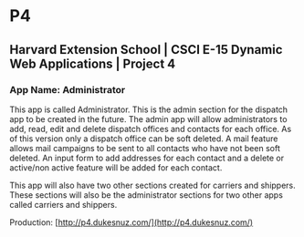 # P4

## Harvard Extension School | CSCI E-15 Dynamic Web Applications | Project 4

### App Name: Administrator

This app is called Administrator. This is the admin section for the dispatch app to be created in the future. The admin app will allow administrators to add, read, edit and delete dispatch offices and contacts for each office. As of this version only a dispatch office can be soft deleted. A mail feature allows mail campaigns to be sent to all contacts who have not been soft deleted. An input form to add addresses for each contact and a delete or active/non active feature will be added for each contact.

This app will also have two other sections created for carriers and shippers. These sections will also be the administrator sections for two other apps called carriers and shippers.

Production: [http://p4.dukesnuz.com/](http://p4.dukesnuz.com/)
